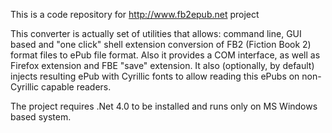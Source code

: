 This is a code repository for http://www.fb2epub.net project

This converter is actually set of utilities that allows: command line, GUI based and "one click" shell extension conversion of FB2 (Fiction Book 2) format files to ePub file format.
Also it provides a COM interface, as well as Firefox extension and FBE "save" extension.
It also (optionally, by default) injects resulting ePub with Cyrillic fonts to allow reading this ePubs on non-Cyrillic capable readers.

The project requires .Net 4.0 to be installed and runs only on MS Windows based system.